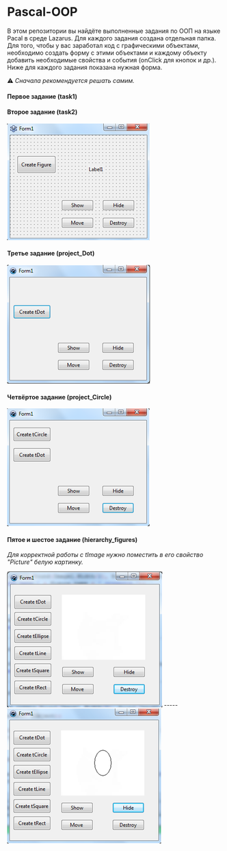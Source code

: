 # Pascal-OOP

В этом репозитории вы найдёте выполненные задания по ООП на языке Pacal в среде Lazarus. Для каждого задания создана отдельная папка.
Для того, чтобы у вас заработал код с графическими объектами, необходимо создать форму с этими объектами и каждому объекту добавить необходимые свойства и события (onClick для кнопок и др.). 
Ниже для каждого задания показана нужная форма.    

:warning:  *Cначала рекомендуется  решать самим.*

#### Первое задание (task1) 

#### Второе задание (task2)
![task 2](screenshots/2.png)

#### Третье задание (project_Dot)
![task 3](screenshots/3.png)

#### Четвёртое задание (project_Circle)
![task 4](screenshots/4.png)

#### Пятое и шестое задание (hierarchy_figures)
*Для корректной работы с tImage нужно поместить в его свойство "Picture" белую картинку.*

![task 5-1](screenshots/5_1.png) ----- ![task 5-2](screenshots/5_2.png)
